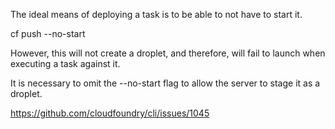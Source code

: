 ﻿The ideal means of deploying a task is to be able to not have to start it.

cf push --no-start

However, this will not create a droplet, and therefore, will fail to launch when executing a task against it.

It is necessary to omit the --no-start flag to allow the server to stage it as a droplet.

https://github.com/cloudfoundry/cli/issues/1045